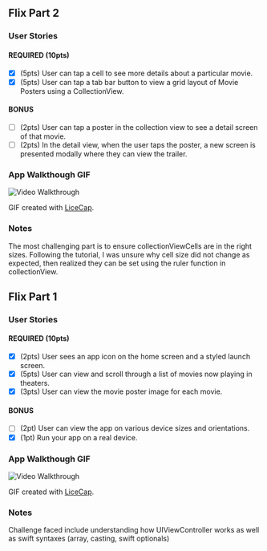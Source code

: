 ## Flix Part 2

### User Stories

#### REQUIRED (10pts)
- [x] (5pts) User can tap a cell to see more details about a particular movie.
- [x] (5pts) User can tap a tab bar button to view a grid layout of Movie Posters using a CollectionView.

#### BONUS
- [ ] (2pts) User can tap a poster in the collection view to see a detail screen of that movie.
- [ ] (2pts) In the detail view, when the user taps the poster, a new screen is presented modally where they can view the trailer.

### App Walkthough GIF

<img src='https://imgur.com/Wxy7OnY.gif' title='Video Walkthrough' width='' alt='Video Walkthrough' />

GIF created with [LiceCap](http://www.cockos.com/licecap/).

### Notes
The most challenging part is to ensure collectionViewCells are in the right sizes. Following the tutorial, I was unsure why cell size did not change as expected, then realized they can be set using the ruler function in collectionView.

## Flix Part 1

### User Stories

#### REQUIRED (10pts)
- [X] (2pts) User sees an app icon on the home screen and a styled launch screen.
- [X] (5pts) User can view and scroll through a list of movies now playing in theaters.
- [X] (3pts) User can view the movie poster image for each movie.

#### BONUS
- [ ] (2pt) User can view the app on various device sizes and orientations.
- [X] (1pt) Run your app on a real device.

### App Walkthough GIF

<img src='https://imgur.com/xxiH8bJ.gif' title='Video Walkthrough' width='' alt='Video Walkthrough' />

GIF created with [LiceCap](http://www.cockos.com/licecap/).

### Notes
Challenge faced include understanding how UIViewController works as well as swift syntaxes (array, casting, swift optionals)
